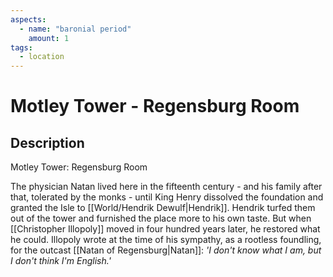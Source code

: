 ```yaml
---
aspects: 
  - name: "baronial period"
    amount: 1
tags:
  - location
---
```


# Motley Tower - Regensburg Room

## Description
Motley Tower: Regensburg Room

The physician Natan lived here in the fifteenth century - and his family after that, tolerated by the monks - until King Henry dissolved the foundation and granted the Isle to [[World/Hendrik Dewulf|Hendrik]]. Hendrik turfed them out of the tower and furnished the place more to his own taste. But when [[Christopher Illopoly]] moved in four hundred years later, he restored what he could. Illopoly wrote at the time of his sympathy, as a rootless foundling, for the outcast [[Natan of Regensburg|Natan]]: <i>'I don't know what I am, but I don't think I'm English.'</i>